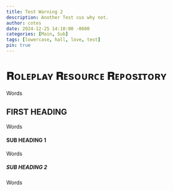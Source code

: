 ```yaml
---
title: Test Warning 2
description: Another Test cus why not.
author: cotes
date: 2024-12-25 14:10:00 -0600
categories: [Main, Sub]
tags: [lowercase, hall, love, test]
pin: true
---
```


# 𝐑ᴏʟᴇᴘʟᴀʏ 𝐑ᴇsᴏᴜʀᴄᴇ 𝐑ᴇᴘᴏsɪᴛᴏʀʏ

Words

## FIRST HEADING

Words

#### SUB HEADING 1

Words

##### SUB HEADING 2

Words
